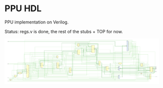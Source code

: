 # PPU HDL

PPU implementation on Verilog.

Status: regs.v is done, the rest of the stubs + TOP for now.

![ppu_schematic](/HDL/Design/ppu_schematic.png)
